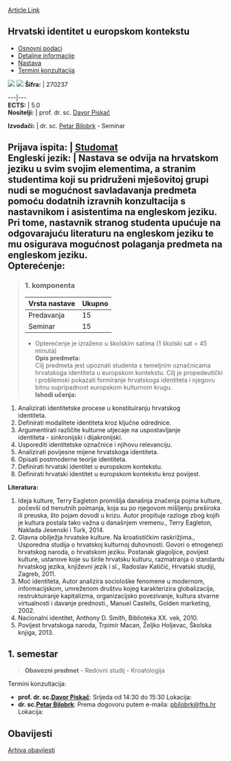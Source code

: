 [Article Link](https://www.fhs.hr/predmet/hiuek_a)

## Hrvatski identitet u europskom kontekstu
  * [Osnovni podaci](https://www.fhs.hr/predmet/hiuek_a#v1id-523749_135594_1_0 "Osnovni podaci")
  * [Detaljne informacije](https://www.fhs.hr/predmet/hiuek_a#v1id-523749_135594_1_1 "Detaljne informacije")
  * [Nastava](https://www.fhs.hr/predmet/hiuek_a#v1id-523749_135594_1_2 "Nastava")
  * [Termini konzultacija](https://www.fhs.hr/predmet/hiuek_a#v1id-523749_135594_1_3 "Termini konzultacija")


[![](https://www.fhs.hr/img/flags/gif/hr.gif)](https://www.fhs.hr/predmet/hiuek_a) [![](https://www.fhs.hr/img/flags/gif/gb.gif)](https://www.fhs.hr/en/course/ciitec_a)
**Šifra:** |  270237  
  
---|---  
**ECTS:** |  5.0   
**Nositelji:** |  prof. dr. sc. [Davor Piskač](https://www.fhs.hr/djelatnik/davor.piskac)   
  
**Izvođači:** |  dr. sc. [Petar Bilobrk](https://www.fhs.hr/djelatnik/petar.bilobrk) - Seminar  
  
**Prijava ispita:** |  [Studomat](http://www.isvu.hr/studomat)  
**Engleski jezik:** |  Nastava se odvija na hrvatskom jeziku u svim svojim elementima, a stranim studentima koji su pridruženi mješovitoj grupi nudi se mogućnost savladavanja predmeta pomoću dodatnih izravnih konzultacija s nastavnikom i asistentima na engleskom jeziku. Pri tome, nastavnik stranog studenta upućuje na odgovarajuću literaturu na engleskom jeziku te mu osigurava mogućnost polaganja predmeta na engleskom jeziku.   
**Opterećenje:**  
---  
> ### 1. komponenta
> | Vrsta nastave | Ukupno  
> ---|---  
> Predavanja | 15  
> Seminar | 15  
> * Opterećenje je izraženo u školskim satima (1 školski sat = 45 minuta)   
**Opis predmeta:**  
> Cilj predmeta jest upoznati studenta s temeljnim označnicama hrvatskoga identiteta u europskom kontekstu. Cilj je propedeutički i problemski pokazati formiranje hrvatskoga identiteta i njegovu bitnu supripadnost europskom kulturnom krugu.  
**Ishodi učenja:**  
  1. Analizirati identitetske procese u konstituiranju hrvatskog  
identiteta.
  2. Definirati modalitete identiteta kroz ključne odrednice.
  3. Argumentirati različite kulturne utjecaje na uspostavljanje  
identiteta - sinkronijski i dijakronijski.
  4. Usporediti identitetske označnice i njihovu relevanciju.
  5. Analizirati povijesne mijene hrvatskoga identiteta.
  6. Opisati postmoderne teorije identiteta.
  7. Definirati hrvatski identitet u europskom kontekstu.
  8. Definirati hrvatski identitet u europskom kontekstu kroz povijest.

  
**Literatura:**  
  1. Ideja kulture, Terry Eagleton promišlja današnja značenja pojma kulture, počevši od trenutnih poimanja, koja su po njegovom mišljenju preširoka ili preuska, što pojam dovodi u krizu. Autor propituje razloge zbog kojih je kultura postala tako važna u današnjem vremenu., Terry Eagleton, Naklada Jesenski i Turk, 2014. 
  2. Glavna obilježja hrvatske kulture. Na kroatističkim raskrižjima., Usporedna studija o hrvatskoj kulturnoj duhovnosti. Govori o etnogenezi hrvatskog naroda, o hrvatskom jeziku. Postanak glagoljice, povijest kulture, ustanove koje su širile hrvatsku kulturu, razmatranja o standardu hrvatskog jezika, književni jezik i sl., Radoslav Katičić, Hrvatski studiji, Zagreb, 2011. 
  3. Moć identiteta, Autor analizira sociološke fenomene u modernom, informacijskom, umreženom društvu kojeg karakterizira globalizacija, restruktuiranje kapitalizma, organizacijsko povezivanje, kultura stvarne virtualnosti i davanje prednosti., Manuel Castells, Golden marketing, 2002. 
  4. Nacionalni identitet, Anthony D. Smith, Biblioteka XX. vek, 2010. 
  5. Povijest hrvatskoga naroda, Trpimir Macan, Željko Holjevac, Školska knjiga, 2013. 

  
**1. semestar**  
---  
> **Obavezni predmet** - Redovni studij - Kroatologija  
>   
Termini konzultacija: 
  * **prof. dr. sc.[Davor Piskač](https://www.fhs.hr/djelatnik/davor.piskac)**: 
Srijeda od 14:30 do 15:30
Lokacija: 
  * **dr. sc.[Petar Bilobrk](https://www.fhs.hr/djelatnik/petar.bilobrk)**: 
Prema dogovoru putem e-maila: pbilobrk@fhs.hr
Lokacija: 


## Obavijesti
[Arhiva obavijesti](https://www.fhs.hr/predmet/hiuek_a?@=21ncj#news_124366 "Arhiva obavijesti")

